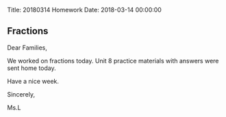 Title: 20180314 Homework
Date: 2018-03-14 00:00:00


## Fractions

Dear Families,



We worked on fractions today. Unit 8 practice materials with answers were sent home today.



Have a nice week.



Sincerely,

Ms.L
